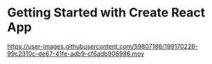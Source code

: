 # Getting Started with Create React App
https://user-images.githubusercontent.com/59807186/199170226-99c2310c-de67-41fe-adb9-cf6adb906986.mov
